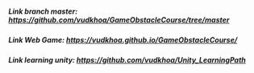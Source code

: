 ##### Link branch master: https://github.com/vudkhoa/GameObstacleCourse/tree/master
##### Link Web Game: https://vudkhoa.github.io/GameObstacleCourse/
##### Link learning unity: https://github.com/vudkhoa/Unity_LearningPath
